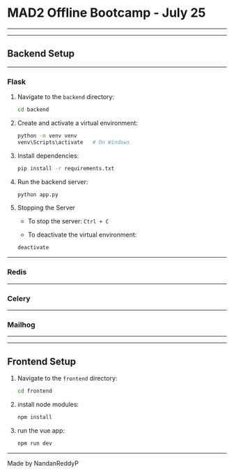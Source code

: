 # MAD2 Offline Bootcamp - July 25

---
---
## Backend Setup
---

### Flask

1. Navigate to the `backend` directory:

   ```bash
   cd backend
   ```

2. Create and activate a virtual environment:

   ```bash
   python -m venv venv
   venv\Scripts\activate   # On Windows
   ```

3. Install dependencies:

   ```bash
   pip install -r requirements.txt
   ```

4. Run the backend server:

   ```bash
   python app.py
   ```

5. Stopping the Server

    * To stop the server:
    `Ctrl + C`

    * To deactivate the virtual environment:

    ```bash
    deactivate
    ```

--- 
   
### Redis


---

### Celery

---

### Mailhog

---
---

## Frontend Setup

1. Navigate to the `frontend` directory:

   ```bash
   cd frontend
   ```

2. install node modules:

   ```bash
   npm install
   ```

3. run the vue app:

   ```bash
   npm run dev
   ```

---

Made by NandanReddyP